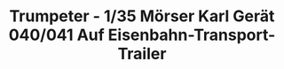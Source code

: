 ---
layout: product
title: "Trumpeter - 1/35 Mörser Karl Gerät 040/041 Auf Eisenbahn-Transport-Trailer"
price: "14500" 
desc: "N/A"
img_path: "/assets/img/TRU00209.jpg"
brand: "N/A"
available: false
special_offer: false
new: false
soon: false
cat: "010000"
subcat: "013400"
subsubcat: "0N/A"
sifra: "TRU00209"
---